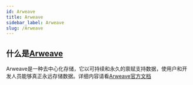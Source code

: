 ```yaml
---
id: Arweave
title: Arweave
sidebar_label: Arweave
slug: /Arweave
---
```

## 什么是[Arweave](https://www.arweave.org/)
Arweave是一种去中心化存储，它以可持续和永久的禀赋支持数据，使用户和开发人员能够真正永远存储数据。详细内容请看[Arweave官方文档](https://docs.arweave.org/info/)
